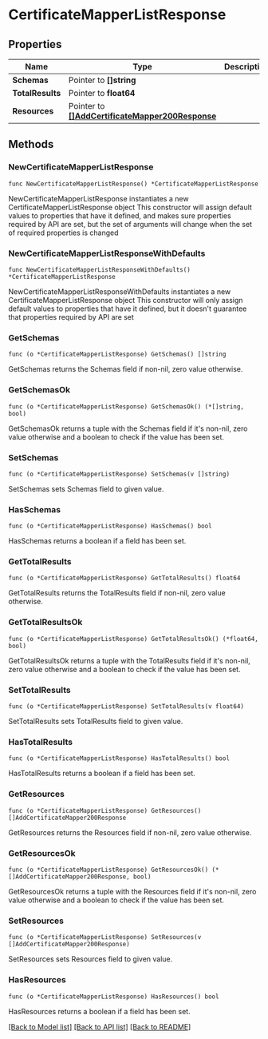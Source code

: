 # CertificateMapperListResponse

## Properties

Name | Type | Description | Notes
------------ | ------------- | ------------- | -------------
**Schemas** | Pointer to **[]string** |  | [optional] 
**TotalResults** | Pointer to **float64** |  | [optional] 
**Resources** | Pointer to [**[]AddCertificateMapper200Response**](AddCertificateMapper200Response.md) |  | [optional] 

## Methods

### NewCertificateMapperListResponse

`func NewCertificateMapperListResponse() *CertificateMapperListResponse`

NewCertificateMapperListResponse instantiates a new CertificateMapperListResponse object
This constructor will assign default values to properties that have it defined,
and makes sure properties required by API are set, but the set of arguments
will change when the set of required properties is changed

### NewCertificateMapperListResponseWithDefaults

`func NewCertificateMapperListResponseWithDefaults() *CertificateMapperListResponse`

NewCertificateMapperListResponseWithDefaults instantiates a new CertificateMapperListResponse object
This constructor will only assign default values to properties that have it defined,
but it doesn't guarantee that properties required by API are set

### GetSchemas

`func (o *CertificateMapperListResponse) GetSchemas() []string`

GetSchemas returns the Schemas field if non-nil, zero value otherwise.

### GetSchemasOk

`func (o *CertificateMapperListResponse) GetSchemasOk() (*[]string, bool)`

GetSchemasOk returns a tuple with the Schemas field if it's non-nil, zero value otherwise
and a boolean to check if the value has been set.

### SetSchemas

`func (o *CertificateMapperListResponse) SetSchemas(v []string)`

SetSchemas sets Schemas field to given value.

### HasSchemas

`func (o *CertificateMapperListResponse) HasSchemas() bool`

HasSchemas returns a boolean if a field has been set.

### GetTotalResults

`func (o *CertificateMapperListResponse) GetTotalResults() float64`

GetTotalResults returns the TotalResults field if non-nil, zero value otherwise.

### GetTotalResultsOk

`func (o *CertificateMapperListResponse) GetTotalResultsOk() (*float64, bool)`

GetTotalResultsOk returns a tuple with the TotalResults field if it's non-nil, zero value otherwise
and a boolean to check if the value has been set.

### SetTotalResults

`func (o *CertificateMapperListResponse) SetTotalResults(v float64)`

SetTotalResults sets TotalResults field to given value.

### HasTotalResults

`func (o *CertificateMapperListResponse) HasTotalResults() bool`

HasTotalResults returns a boolean if a field has been set.

### GetResources

`func (o *CertificateMapperListResponse) GetResources() []AddCertificateMapper200Response`

GetResources returns the Resources field if non-nil, zero value otherwise.

### GetResourcesOk

`func (o *CertificateMapperListResponse) GetResourcesOk() (*[]AddCertificateMapper200Response, bool)`

GetResourcesOk returns a tuple with the Resources field if it's non-nil, zero value otherwise
and a boolean to check if the value has been set.

### SetResources

`func (o *CertificateMapperListResponse) SetResources(v []AddCertificateMapper200Response)`

SetResources sets Resources field to given value.

### HasResources

`func (o *CertificateMapperListResponse) HasResources() bool`

HasResources returns a boolean if a field has been set.


[[Back to Model list]](../README.md#documentation-for-models) [[Back to API list]](../README.md#documentation-for-api-endpoints) [[Back to README]](../README.md)


